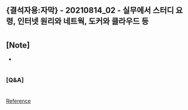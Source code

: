 ## {결석자용:자막} - 20210814_02 - 실무에서 스터디 요령, 인터넷 원리와 네트웍, 도커와 클라우드 등

#

## [Note]

-

#

### [Q&A]

#

[Reference](https://www.youtube.com/watch?v=sfEU_RCSCoI&list=PLEOnZ6GeucBXxALyjhnC-kwXdHelCPfEx&index=3)
